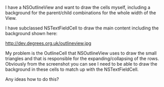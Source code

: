 I have a NSOutlineView and want to draw the cells myself, including a background for the parent/child combinations for the whole width of the View.

I have subclassed NSTextFieldCell to draw the main content including the background shown here:

http://dev.degrees.org.uk/outlineview.jpg

My problem is the OutlineCell that NSOutlineView uses to draw the small triangles and that is responsible for the expanding/collapsing of the rows. 
Obviously from the screenshot you can see I need to be able to draw the background in these cells to match up with the NSTextFieldCell.

Any ideas how to do this?
